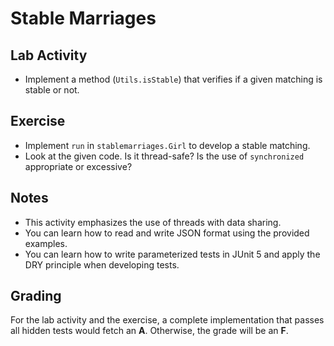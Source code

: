 # Stable Marriages

## Lab Activity

- Implement a method (`Utils.isStable`) that verifies if a given matching is stable or not.

## Exercise

- Implement `run` in `stablemarriages.Girl` to develop a stable matching.
- Look at the given code. Is it thread-safe? Is the use of `synchronized` appropriate or excessive?

## Notes

- This activity emphasizes the use of threads with data sharing.
- You can learn how to read and write JSON format using the provided examples.
- You can learn how to write parameterized tests in JUnit 5 and apply the DRY principle when developing tests.

## Grading

For the lab activity and the exercise, a complete implementation that passes all hidden tests would fetch an **A**. Otherwise, the grade will be an **F**.